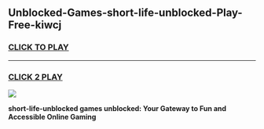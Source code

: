 
## Unblocked-Games-short-life-unblocked-Play-Free-kiwcj
<h3>
<a href="https://premium76.site?title=short-life-unblocked&ref=18A1">CLICK TO PLAY</a></h3>
<hr>

<h3>
<a href="https://premium76.site?title=short-life-unblocked&ref=18A1">CLICK 2 PLAY</a>
  
</h3>

<a href="https://premium76.site?title=short-life-unblocked&ref=18A1"><img src="https://clearcache.store/games.png"></a>


**short-life-unblocked games unblocked: Your Gateway to Fun and Accessible Online Gaming**
